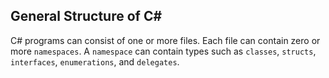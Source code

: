## General Structure of C#
C# programs can consist of one or more files. Each file can contain zero or more `namespaces`. A `namespace` can contain types such as `classes`, `structs`, `interfaces`, `enumerations`, and `delegates`.
